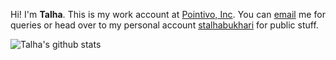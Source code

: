 
<p align="justify">
  Hi!
  I'm <b>Talha</b>.
  This is my work account at <a href="https://pointivo.com/">Pointivo, Inc</a>.
  You can <a href="mailto:syedtalha.bukhari@pointivo.com?subject=[GITHELP]">email</a> me for queries or head over to my personal account <a href="https://github.com/stalhabukhari">stalhabukhari</a> for public stuff.
</p>

![Talha's github stats](https://github-readme-stats.vercel.app/api?username=talha-bukhari-pv&count_private=true&hide=stars,issues&show_icons=true&theme=synthwave)

<!--
**talha-bukhari-pv/talha-bukhari-pv** is a ✨ _special_ ✨ repository because its `README.md` (this file) appears on your GitHub profile.

Here are some ideas to get you started:

- 🔭 I’m currently working on ...
- 🌱 I’m currently learning ...
- 👯 I’m looking to collaborate on ...
- 🤔 I’m looking for help with ...
- 💬 Ask me about ...
- 📫 How to reach me: ...
- 😄 Pronouns: ...
- ⚡ Fun fact: ...
-->
